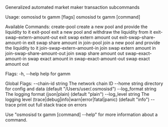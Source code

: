 Generalized automated market maker transaction subcommands

Usage:
  osmosisd tx gamm [flags]
  osmosisd tx gamm [command]

Available Commands:
  create-pool                 create a new pool and provide the liquidity to it
  exit-pool                   exit a new pool and withdraw the liquidity from it
  exit-swap-extern-amount-out exit swap extern amount out
  exit-swap-share-amount-in   exit swap share amount in
  join-pool                   join a new pool and provide the liquidity to it
  join-swap-extern-amount-in  join swap extern amount in
  join-swap-share-amount-out  join swap share amount out
  swap-exact-amount-in        swap exact amount in
  swap-exact-amount-out       swap exact amount out

Flags:
  -h, --help   help for gamm

Global Flags:
      --chain-id string     The network chain ID
      --home string         directory for config and data (default "/Users/user/.osmosisd")
      --log_format string   The logging format (json|plain) (default "plain")
      --log_level string    The logging level (trace|debug|info|warn|error|fatal|panic) (default "info")
      --trace               print out full stack trace on errors

Use "osmosisd tx gamm [command] --help" for more information about a command.
